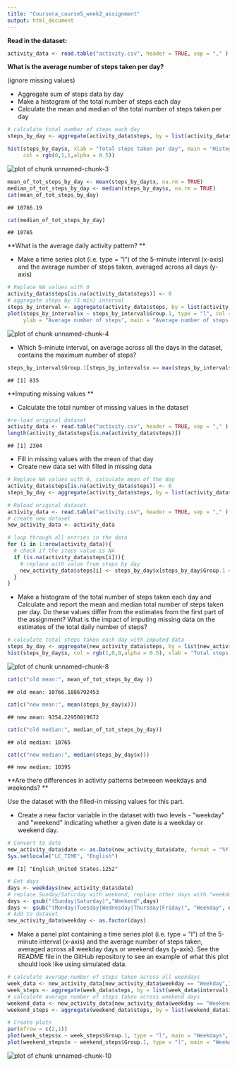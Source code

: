 ```yaml
---
title: "Coursera_course5_week2_assignment"
output: html_document
---
```


**Read in the dataset:**




```r
activity_data <- read.table("activity.csv", header = TRUE, sep = "," )
```

**What is the average number of steps taken per day?**  

(ignore missing values)  
- Aggregate sum of steps data by day  
- Make a histogram of the total number of steps each day  
- Calculate the mean and median of the total number of steps taken per day  


```r
# calculate total number of steps each day
steps_by_day <- aggregate(activity_data$steps, by = list(activity_data$date), FUN = sum)

hist(steps_by_day$x, xlab = "Total steps taken per day", main = "Histogram of total steps taken per day",
     col = rgb(0,1,1,alpha = 0.5))
```

![plot of chunk unnamed-chunk-3](figure/unnamed-chunk-3-1.png)

```r
mean_of_tot_steps_by_day <- mean(steps_by_day$x, na.rm = TRUE)
median_of_tot_steps_by_day <- median(steps_by_day$x, na.rm = TRUE)
cat(mean_of_tot_steps_by_day)
```

```
## 10766.19
```

```r
cat(median_of_tot_steps_by_day)
```

```
## 10765
```

  
**What is the average daily activity pattern? **

- Make a time series plot (i.e. type = "l") of the 5-minute interval (x-axis) and the average number of steps taken, averaged across all days (y-axis)


```r
# Replace NA values with 0
activity_data$steps[is.na(activity_data$steps)] <- 0
# aggregate steps by (5 min) interval
steps_by_interval <- aggregate(activity_data$steps, by = list(activity_data$interval), FUN = mean)
plot(steps_by_interval$x ~ steps_by_interval$Group.1, type = "l", col = "blue", xlab = "Interval",
     ylab = "Average number of steps", main = "Average number of steps by interval")
```

![plot of chunk unnamed-chunk-4](figure/unnamed-chunk-4-1.png)

- Which 5-minute interval, on average across all the days in the dataset, contains the maximum number of steps?


```r
steps_by_interval$Group.1[steps_by_interval$x == max(steps_by_interval$x)]
```

```
## [1] 835
```


**Imputing missing values **  

- Calculate the total number of missing values in the dataset

```r
#re-load original dataset
activity_data <- read.table("activity.csv", header = TRUE, sep = "," )
length(activity_data$steps[is.na(activity_data$steps)])
```

```
## [1] 2304
```

- Fill in missing values with the mean of that day
- Create new data set with filled in missing data


```r
# Replace NA values with 0, calculate mean of the day
activity_data$steps[is.na(activity_data$steps)] <- 0
steps_by_day <- aggregate(activity_data$steps, by = list(activity_data$date), FUN = sum)

# Reload original dataset
activity_data <- read.table("activity.csv", header = TRUE, sep = "," )
# create new dataset
new_activity_data <- activity_data

# loop through all entries in the data
for (i in 1:nrow(activity_data)){
  # check if the steps value is NA
  if (is.na(activity_data$steps[i])){
    # replace with value from steps by day
    new_activity_data$steps[i] <- steps_by_day$x[steps_by_day$Group.1 == activity_data$date[i]]
  }
}
```

- Make a histogram of the total number of steps taken each day and Calculate and report the mean and median total number of steps taken per day. Do these values differ from the estimates from the first part of the assignment? What is the impact of imputing missing data on the estimates of the total daily number of steps?


```r
# calculate total steps taken each day with imputed data
steps_by_day <- aggregate(new_activity_data$steps, by = list(new_activity_data$date), FUN = sum)
hist(steps_by_day$x, col = rgb(1,0,0,alpha = 0.5), xlab = "Total steps by day", main = "Histogram of total steps by day")
```

![plot of chunk unnamed-chunk-8](figure/unnamed-chunk-8-1.png)

```r
cat(c("old mean:", mean_of_tot_steps_by_day ))
```

```
## old mean: 10766.1886792453
```

```r
cat(c("new mean:", mean(steps_by_day$x)))
```

```
## new mean: 9354.22950819672
```

```r
cat(c("old median:", median_of_tot_steps_by_day))
```

```
## old median: 10765
```

```r
cat(c("new median:", median(steps_by_day$x)))
```

```
## new median: 10395
```

  
**Are there differences in activity patterns betweeen weekdays and weekends?  **  

Use the dataset with the filled-in missing values for this part.
- Create a new factor variable in the dataset with two levels - "weekday" and "weekend" indicating whether a given date is a weekday or weekend day.


```r
# Convert to date
new_activity_data$date <- as.Date(new_activity_data$date, format = "%Y-%m-%d")
Sys.setlocale("LC_TIME", "English")
```

```
## [1] "English_United States.1252"
```

```r
# Get days
days <- weekdays(new_activity_data$date)
# replace Sunday/Saturday with weekend, replace other days with "weekday"
days <- gsub("(Sunday|Saturday)","Weekend",days)
days <- gsub("(Monday|Tuesday|Wednesday|Thursday|Friday)", "Weekday", days)
# Add to dataset
new_activity_data$weekday <- as.factor(days)
```


- Make a panel plot containing a time series plot (i.e. type = "l") of the 5-minute interval (x-axis) and the average number of steps taken, averaged across all weekday days or weekend days (y-axis). See the README file in the GitHub repository to see an example of what this plot should look like using simulated data.


```r
# calculate average number of steps taken across all weekdays
week_data <- new_activity_data[new_activity_data$weekday == "Weekday",]
week_steps <- aggregate(week_data$steps, by = list(week_data$interval), FUN = mean)
# calculate average number of steps taken across weekend days
weekend_data <- new_activity_data[new_activity_data$weekday == "Weekend",]
weekend_steps <- aggregate(weekend_data$steps, by = list(weekend_data$interval), FUN = mean)

# Create plots
par(mfrow = c(2,1))
plot(week_steps$x ~ week_steps$Group.1, type = "l", main = "Weekdays", xlab = "Interval", ylab = "Number of steps", col = "blue")
plot(weekend_steps$x ~ weekend_steps$Group.1, type = "l", main = "Weekend", xlab = "Interval", ylab = "Number of steps", col = "red")
```

![plot of chunk unnamed-chunk-10](figure/unnamed-chunk-10-1.png)

